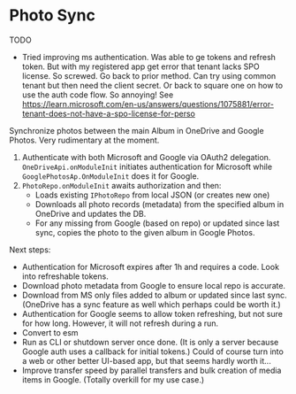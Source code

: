 # Photo Sync

TODO

- Tried improving ms authentication. Was able to ge tokens and refresh token.
  But with my registered app get error that tenant lacks SPO license. So screwed.
  Go back to prior method. Can try using common tenant but then need the client secret. Or back to square one on how to use the auth code flow. So annoying!
  See https://learn.microsoft.com/en-us/answers/questions/1075881/error-tenant-does-not-have-a-spo-license-for-perso

Synchronize photos between the main Album in OneDrive and Google Photos.
Very rudimentary at the moment.

1. Authenticate with both Microsoft and Google via OAuth2 delegation. `OneDriveApi.onModuleInit` initiates authentication for Microsoft while `GooglePhotosAp.OnModuleInit` does it for Google.
2. `PhotoRepo.onModuleInit` awaits authorization and then:
   - Loads existing `IPhotoRepo` from local JSON (or creates new one)
   - Downloads all photo records (metadata) from the specified album in OneDrive and updates the DB.
   - For any missing from Google (based on repo) or updated since last sync, copies the photo to the given album in Google Photos.

Next steps:

- Authentication for Microsoft expires after 1h and requires a code. Look into refreshable tokens.
- Download photo metadata from Google to ensure local repo is accurate.
- Download from MS only files added to album or updated since last sync. (OneDrive has a sync feature as well which perhaps could be worth it.)
- Authentication for Google seems to allow token refreshing, but not sure for how long. However, it will not refresh during a run.
- Convert to esm
- Run as CLI or shutdown server once done. (It is only a server because Google auth uses a callback for initial tokens.) Could of course turn into a web or other better UI-based app, but that seems hardly worth it...
- Improve transfer speed by parallel transfers and bulk creation of media items in Google. (Totally overkill for my use case.)
